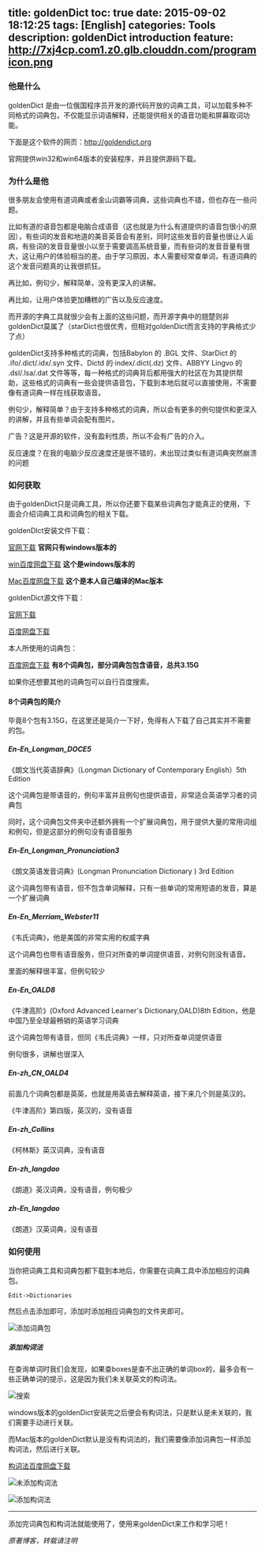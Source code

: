 title: goldenDict
toc: true
date: 2015-09-02 18:12:25
tags: [English]
categories: Tools
description: goldenDict introduction
feature: http://7xj4cp.com1.z0.glb.clouddn.com/programicon.png
---

### 他是什么
goldenDict 是由一位俄国程序员开发的源代码开放的词典工具，可以加载多种不同格式的词典包，不仅能显示词语解释，还能提供相关的语音功能和屏幕取词功能。

下面是这个软件的网页：http://goldendict.org

官网提供win32和win64版本的安装程序，并且提供源码下载。

### 为什么是他
很多朋友会使用有道词典或者金山词霸等词典，这些词典也不错，但也存在一些问题。

比如有道的语音包都是电脑合成语音（这也就是为什么有道提供的语音包很小的原因），有些词的发音和地道的美音英音会有差别，同时这些发音的音量也很让人诟病，有些词的发音音量很小以至于需要调高系统音量，而有些词的发音音量有很大，这让用户的体验相当的差。由于学习原因，本人需要经常查单词，有道词典的这个发音问题真的让我很抓狂。
<!-- more -->
再比如，例句少，解释简单，没有更深入的讲解。

再比如，让用户体验更加糟糕的广告以及反应速度。

而开源的字典工具就很少会有上面的这些问题，而开源字典中的翘楚则非goldenDict莫属了（starDict也很优秀，但相对goldenDict而言支持的字典格式少了点）

goldenDict支持多种格式的词典，包括Babylon 的 .BGL 文件、StarDict 的 .ifo/.dict/.idx/.syn 文件、Dictd 的·index/.dict(.dz) 文件、ABBYY Lingvo 的 .dsl/.lsa/.dat 文件等等，每一种格式的词典背后都用强大的社区在为其提供帮助，这些格式的词典有一些会提供语音包，下载到本地后就可以直接使用，不需要像有道词典一样在线获取语音。

例句少，解释简单？由于支持多种格式的词典，所以会有更多的例句提供和更深入的讲解，并且有些单词会配有图片。

广告？这是开源的软件，没有盈利性质，所以不会有广告的介入。

反应速度？在我的电脑少反应速度还是很不错的，未出现过类似有道词典突然崩溃的问题

### 如何获取

由于goldenDict只是词典工具，所以你还要下载某些词典包才能真正的使用，下面会介绍词典工具和词典包的相关下载。

goldenDIct安装文件下载：

[官网下载](http://goldendict.org/download.php)  **官网只有windows版本的**

[win百度网盘下载](http://pan.baidu.com/s/1jGEQabG)  **这个是windows版本的**

[Mac百度网盘下载](http://pan.baidu.com/s/1kT0AOUb)  **这个是本人自己编译的Mac版本**

goldenDict源文件下载：

[官网下载](http://goldendict.org/download.php)

[百度网盘下载](http://pan.baidu.com/s/1pJOjoa3)

本人所使用的词典包：

[百度网盘下载](http://pan.baidu.com/s/1c0FImQk)  **有8个词典包，部分词典包包含语音，总共3.15G**

如果你还想要其他的词典包可以自行百度搜索。

#### 8个词典包的简介
毕竟8个包有3.15G，在这里还是简介一下好，免得有人下载了自己其实并不需要的包。

##### En-En_Longman_DOCE5

《朗文当代英语辞典》（Longman Dictionary of Contemporary English）5th Edition

这个词典包是带语音的，例句丰富并且例句也提供语音，非常适合英语学习者的词典包

同时，这个词典包文件夹中还额外拥有一个扩展词典包，用于提供大量的常用词组和例句，但是这部分的例句没有语音服务

##### En-En_Longman_Pronunciation3

《朗文英语发音词典》(Longman Pronunciation Dictionary ) 3rd Edition

这个词典包带有语音，但不包含单词解释，只有一些单词的常用短语的发音，算是一个扩展词典

##### En-En_Merriam_Webster11

《韦氏词典》，他是美国的非常实用的权威字典

这个词典包也带有语音服务，但只对所查的单词提供语音，对例句则没有语音。

里面的解释很丰富，但例句较少

##### En-En_OALD8

《牛津高阶》(Oxford Advanced Learner's Dictionary,OALD)8th Edition，他是中国乃至全球最畅销的英语学习词典

这个词典包带有语音，但同《韦氏词典》一样，只对所查单词提供语音

例句很多，讲解也很深入

##### En-zh_CN_OALD4

前面几个词典包都是英英，也就是用英语去解释英语，接下来几个则是英汉的。

《牛津高阶》第四版，英汉的，没有语音

##### En-zh_Collins

《柯林斯》英汉词典，没有语音

##### En-zh_langdao

《朗道》英汉词典，没有语音，例句极少

##### zh-En_langdao

《朗道》汉英词典，没有语音

### 如何使用

当你把词典工具和词典包都下载到本地后，你需要在词典工具中添加相应的词典包。

	Edit->Dictionaries
	
然后点击添加即可，添加时添加相应词典包的文件夹即可。

![添加词典包](http://7xj4cp.com1.z0.glb.clouddn.com/add_dictionary.png)

##### 添加构词法

在查询单词时我们会发现，如果查boxes是查不出正确的单词box的，最多会有一些正确单词的提示，这是因为我们未关联英文的构词法。

![搜索](http://7xj4cp.com1.z0.glb.clouddn.com/search_boxes.png)

windows版本的goldenDict安装完之后便会有构词法，只是默认是未关联的，我们需要手动进行关联。

而Mac版本的goldenDict默认是没有构词法的，我们需要像添加词典包一样添加构词法，然后进行关联。

[构词法百度网盘下载](http://pan.baidu.com/s/1o6DvXYq)

![未添加构词法](http://7xj4cp.com1.z0.glb.clouddn.com/add_morphology.png)

![添加构词法](http://7xj4cp.com1.z0.glb.clouddn.com/add_morphology2.png)

---

添加完词典包和构词法就能使用了，使用来goldenDict来工作和学习吧！

*原著博客，转载请注明*
